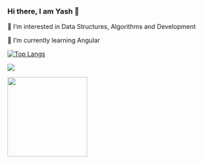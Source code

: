 ### Hi there, I am Yash 👋
🔭 I’m interested in Data Structures, Algorithms and Development

🌱 I’m currently learning Angular 



[![Top Langs](https://github-readme-stats.vercel.app/api/top-langs/?username=yash125&layout=compact&hide=jupyter%20notebook&theme=tokyonight)](https://github.com/yash125/github-readme-stats)

![](https://komarev.com/ghpvc/?username=yash125)
<!--START_SECTION:waka-->
<!--END_SECTION:waka-->
<img height="180em" src="https://github-readme-stats.vercel.app/api?username=yash125&theme=tokyonight&show_icons=true&hide_border=true&&count_private=true&include_all_commits=true" />


<!--
**yash125/yash125** is a ✨ _special_ ✨ repository because its `README.md` (this file) appears on your GitHub profile.

Here are some ideas to get you started:

- 🔭 I’m currently working on ...
- 🌱 I’m currently learning ...
- 👯 I’m looking to collaborate on ...
- 🤔 I’m looking for help with ...
- 💬 Ask me about ...
- 📫 How to reach me: ...
- 😄 Pronouns: ...
- ⚡ Fun fact: ...
-->
